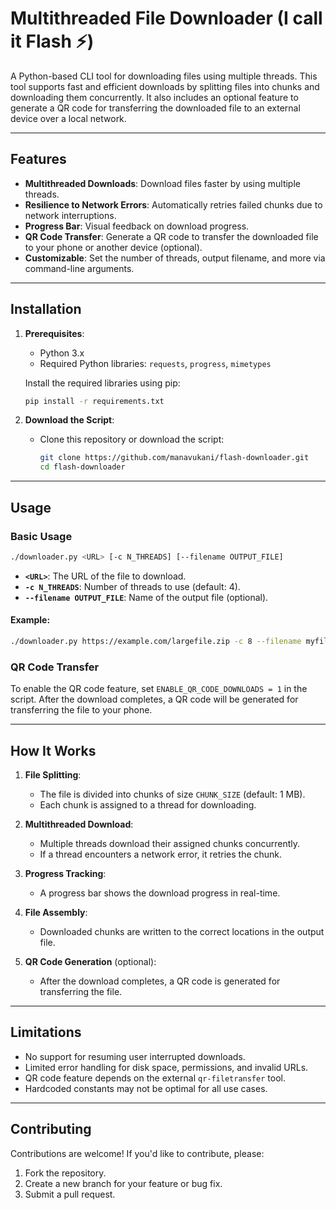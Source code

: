 # **Multithreaded File Downloader (I call it Flash ⚡)**

A Python-based CLI tool for downloading files using multiple threads. This tool supports fast and efficient downloads by splitting files into chunks and downloading them concurrently. It also includes an optional feature to generate a QR code for transferring the downloaded file to an external device over a local network.

---

## **Features**
- **Multithreaded Downloads**: Download files faster by using multiple threads.
- **Resilience to Network Errors**: Automatically retries failed chunks due to network interruptions.
- **Progress Bar**: Visual feedback on download progress.
- **QR Code Transfer**: Generate a QR code to transfer the downloaded file to your phone or another device (optional).
- **Customizable**: Set the number of threads, output filename, and more via command-line arguments.

---

## **Installation**

1. **Prerequisites**:
   - Python 3.x
   - Required Python libraries: `requests`, `progress`, `mimetypes`

   Install the required libraries using pip:
   ```bash
   pip install -r requirements.txt
   ```

2. **Download the Script**:
   - Clone this repository or download the script:
     ```bash
     git clone https://github.com/manavukani/flash-downloader.git
     cd flash-downloader
     ```

---

## **Usage**

### **Basic Usage**
```bash
./downloader.py <URL> [-c N_THREADS] [--filename OUTPUT_FILE]
```

- **`<URL>`**: The URL of the file to download.
- **`-c N_THREADS`**: Number of threads to use (default: 4).
- **`--filename OUTPUT_FILE`**: Name of the output file (optional).

#### Example:
```bash
./downloader.py https://example.com/largefile.zip -c 8 --filename myfile.zip
```

### **QR Code Transfer**
To enable the QR code feature, set `ENABLE_QR_CODE_DOWNLOADS = 1` in the script. After the download completes, a QR code will be generated for transferring the file to your phone.

---

## **How It Works**
1. **File Splitting**:
   - The file is divided into chunks of size `CHUNK_SIZE` (default: 1 MB).
   - Each chunk is assigned to a thread for downloading.

2. **Multithreaded Download**:
   - Multiple threads download their assigned chunks concurrently.
   - If a thread encounters a network error, it retries the chunk.

3. **Progress Tracking**:
   - A progress bar shows the download progress in real-time.

4. **File Assembly**:
   - Downloaded chunks are written to the correct locations in the output file.

5. **QR Code Generation** (optional):
   - After the download completes, a QR code is generated for transferring the file.

---

## **Limitations**
- No support for resuming user interrupted downloads.
- Limited error handling for disk space, permissions, and invalid URLs.
- QR code feature depends on the external `qr-filetransfer` tool.
- Hardcoded constants may not be optimal for all use cases.

---

## **Contributing**
Contributions are welcome! If you'd like to contribute, please:
1. Fork the repository.
2. Create a new branch for your feature or bug fix.
3. Submit a pull request.
